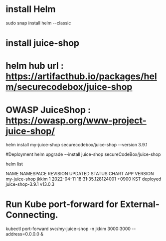 # install Helm
sudo snap install helm --classic

# install juice-shop 
# helm hub url : https://artifacthub.io/packages/helm/securecodebox/juice-shop
# OWASP JuiceShop : https://owasp.org/www-project-juice-shop/

helm install my-juice-shop securecodebox/juice-shop --version 3.9.1

#Deployment
helm upgrade --install juice-shop secureCodeBox/juice-shop


helm list

NAME         	NAMESPACE	REVISION	UPDATED                                	STATUS  	CHART           	APP VERSION
my-juice-shop	jkkim    	1       	2022-04-11 18:31:35.128124001 +0900 KST	deployed	juice-shop-3.9.1	v13.0.3 


# Run Kube port-forward for External-Connecting. 
kubectl port-forward svc/my-juice-shop -n jkkim 3000:3000 --address=0.0.0.0 &
